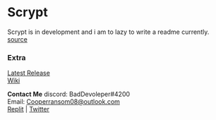 # Scrypt
Scrypt is in development and i am to lazy to write a readme currently.  
[source](https://github.com/itzCozi/Scrypt/tree/main/scrypt)


### Extra
[Latest Release](https://github.com/itzCozi/Scrypt/releases)  
[Wiki](https://github.com/itzCozi/Scrypt/wiki)

**Contact Me**
discord: BadDevoleper#4200                                                                                                                                             
Email: Cooperransom08@outlook.com                                                                                                                                      
[Replit](https://replit.com/@cozi08) | 
[Twitter](https://twitter.com/ransom_cooper)
